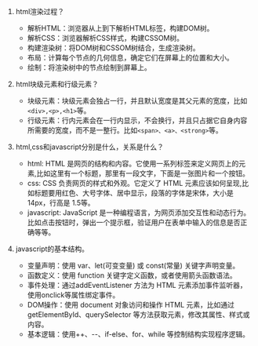 1. html渲染过程？
    - 解析HTML：浏览器从上到下解析HTML标签，构建DOM树。
    - 解析CSS：浏览器解析CSS样式，构建CSSOM树。
    - 构建渲染树：将DOM树和CSSOM树结合，生成渲染树。
    - 布局：计算每个节点的几何信息，确定它们在屏幕上的位置和大小。
    - 绘制：将渲染树中的节点绘制到屏幕上。

2. html块级元素和行级元素？
    - 块级元素：块级元素会独占一行，并且默认宽度是其父元素的宽度，比如`<div>,<p>,<h1>`等。
    - 行级元素：行内元素会在一行内显示，不会换行，并且只占据它自身内容所需要的宽度，而不是一整行。比如`<span>、<a>、<strong>`等。

3. html,css和javascript分别是什么，关系是什么？
    - html: HTML 是网页的​​结构和内容​​。它使用一系列​​标签​​来定义网页上的元素,比如这里有一个标题，那里有一段文字，下面是一张图片和一个按钮。
    - css: CSS 负责网页的​​样式和外观​​。它定义了 HTML 元素应该如何​​呈现​​,比如标题要用红色、大号字体、居中显示，段落的字体是宋体，大小是 14px，行高是 1.5等。
    - javascript: JavaScript 是一种​​编程语言​​，为网页添加​​交互性和动态行为​​。比如点击按钮时，弹出一个提示框，验证用户在表单中输入的信息是否正确等等。

4. javascript的基本结构。
    - 变量声明：使用 var、let(可变变量) 或 const(常量) 关键字声明变量。
    - 函数定义：使用 function 关键字定义函数，或者使用箭头函数语法。
    - 事件处理：通过addEventListener 方法为 HTML 元素添加事件监听器，使用onclick等属性绑定事件。
    - DOM操作：使用 document 对象访问和操作 HTML 元素，比如通过 getElementById、querySelector 等方法获取元素，修改其属性、样式或内容。
    - 基本逻辑：使用++、--、if-else、for、while 等控制结构实现程序逻辑。
